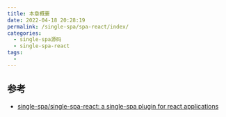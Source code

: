 ```yaml
---
title: 本章概要
date: 2022-04-18 20:28:19
permalink: /single-spa/spa-react/index/
categories:
  - single-spa源码
  - single-spa-react
tags:
  - 
---
```


## 参考

- [single-spa/single-spa-react: a single-spa plugin for react applications](https://github.com/single-spa/single-spa-react)